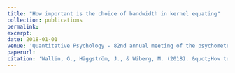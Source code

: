 ```yaml
---
title: "How important is the choice of bandwidth in kernel equating"
collection: publications
permalink: 
excerpt: 
date: 2018-01-01
venue: 'Quantitative Psychology - 82nd annual meeting of the psychometric society'
paperurl: 
citation: 'Wallin, G., Häggström, J., & Wiberg, M. (2018). &quot;How to select the bandwidth in kernel equating - An evaluation of five different methods.&quot; In Wiberg, M., Culpepper, S., Janssen, R., González, J., & Molenaar, D. (Eds.) (2018). Quantitative Psychology: The 82nd Annual Meeting of the Psychometric Society, Zurich, Switzerland, 2017. New York: Springer.'
---
```


